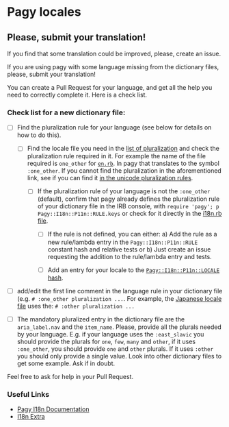 # Pagy locales

## Please, submit your translation!

If you find that some translation could be improved, please, create an issue.

If you are using pagy with some language missing from the dictionary files, please, submit your translation!

You can create a Pull Request for your language, and get all the help you need to correctly complete it. Here is a check list.

### Check list for a new dictionary file:

- [ ] Find the pluralization rule for your language (see below for details on how to do this).

  - [ ] Find the locale file you need in
    the [list of pluralization](https://github.com/svenfuchs/rails-i18n/tree/master/rails/pluralization) and check the
    pluralization rule required in it. For example the name of the file required is `one_other`
    for [`en.rb`](https://github.com/svenfuchs/rails-i18n/blob/master/rails/pluralization/en.rb). In pagy that translates to the symbol `:one_other`. If you cannot find the pluralization in the aforementioned link, see if you can find it [in the unicode pluralization rules](https://www.unicode.org/cldr/charts/45/supplemental/language_plural_rules.html).

    - [ ] If the pluralization rule of your language is not the `:one_other` (default), confirm that pagy already defines the
      pluralization rule of your dictionary file in the IRB console, with `require 'pagy'; p Pagy::I18n::P11n::RULE.keys` or check
      for it directly in the [i18n.rb file](https://github.com/ddnexus/pagy/blob/master/gem/lib/pagy/i18n.rb#L26-L91).

      - [ ] If the rule is not defined, you can either: a) Add the rule as a new rule/lambda entry in the `Pagy::I18n::P11n::RULE`
        constant hash and relative tests or b) Just create an issue requesting the addition to the rule/lambda entry and tests.

      - [ ] Add an entry for your locale to
        the [`Pagy::I18n::P11n::LOCALE` hash](https://github.com/ddnexus/pagy/blob/master/gem/lib/pagy/i18n.rb#L95C1-L115).

- [ ] add/edit the first line comment in the language rule in your dictionary file (e.g. `# :one_other pluralization ...`. For
  example, the [Japanese locale file](https://github.com/ddnexus/pagy/blob/master/gem/lib/locales/ja.yml#L1) uses
  the: `# :other pluralization ...`

- [ ] The mandatory pluralized entry in the dictionary file are the `aria_label.nav` and the `item_name`. Please, provide all the
  plurals needed by your language. E.g. if your language uses the `:east_slavic` you should provide the plurals
  for `one`, `few`, `many` and `other`, if it uses `:one_other`, you should provide `one` and `other` plurals. If it uses `:other`
  you should only provide a single value. Look into other dictionary files to get some example. Ask if in doubt.

Feel free to ask for help in your Pull Request.

### Useful Links

- [Pagy I18n Documentation](https://ddnexus.github.io/pagy/docs/api/i18n)
- [I18n Extra](https://ddnexus.github.io/pagy/docs/extras/i18n/)
